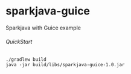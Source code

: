 # sparkjava-guice

Sparkjava with Guice example

###### QuickStart
```
./gradlew build
java -jar build/libs/sparkjava-guice-1.0.jar
```